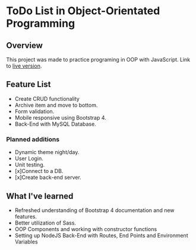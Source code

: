 # ToDo List in Object-Orientated Programming
## Overview
This project was made to practice programing in OOP with JavaScript.
Link to [live version](https://3daddict.github.io/oop-todo/).

## Feature List

  * Create CRUD functionality
  * Archive item and move to bottom.
  * Form validation.
  * Mobile responsive using Bootstrap 4.
  * Back-End with MySQL Database.

### Planned additions

  * Dynamic theme night/day.
  * User Login.
  * Unit testing.
  * [x]Connect to a DB.
  * [x]Create back-end server.

## What I've learned

  * Refreshed understanding of Bootstrap 4 documentation and new features.
  * Better utilization of Sass.
  * OOP Components and working with constructor functions
  * Setting up NodeJS Back-End with Routes, End Points and Environment Variables
